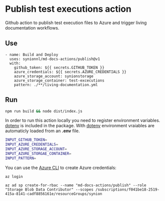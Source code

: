 # Publish test executions action

Github action to publish test execution files to Azure and trigger living documentation workflows.

## Use

```
- name: Build and Deploy
  uses: synionnl/md-docs-actions/publish@v1
  with:
    github_token: ${{ secrets.GITHUB_TOKEN }}
    azure_credentials: ${{ secrets.AZURE_CREDENTIALS }}
    azure_storage_account: synionstorage
    azure_storage_container: test-excecutions
    pattern: ./**/living-documentation.yml
```

## Run

```bash
npm run build && node dist/index.js
```

In order to run this action locally you need to register environment variables. [dotenv](https://www.npmjs.com/package/dotenv) is included in the package. With [dotenv](https://www.npmjs.com/package/dotenv) environment vraiables are automaticly loaded from an **.env** file.

```bash
INPUT_GITHUB_TOKEN=
INPUT_AZURE_CREDENTIALS=
INPUT_AZURE_STORAGE_ACCOUNT=
INPUT_AZURE_STORGAE_CONTAINER=
INPUT_PATTERN=
```

You can use the [Azure CLI](https://github.com/Azure/login#configure-deployment-credentials) to create Azure credentials:

```
az login

az ad sp create-for-rbac --name "md-docs-actions/publish" --role "Storage Blob Data Contributor" --scopes /subscriptions/f041be18-2519-415a-8141-cadf8856161e/resourceGroups/synion
```


